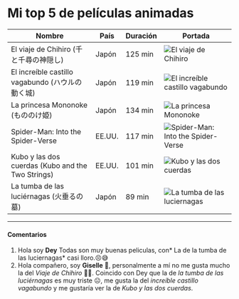 # Mi top 5 de películas animadas

| Nombre                                | País      | Duración | Portada |
|---------------------------------------|-----------|----------|---------|
| El viaje de Chihiro (千と千尋の神隠し) | Japón     | 125 min  | ![El viaje de Chihiro](https://upload.wikimedia.org/wikipedia/en/thumb/d/db/Spirited_Away_Japanese_poster.png/220px-Spirited_Away_Japanese_poster.png) |
| El increíble castillo vagabundo (ハウルの動く城) | Japón | 119 min | ![El increíble castillo vagabundo](https://upload.wikimedia.org/wikipedia/en/thumb/a/a0/Howls-moving-castleposter.jpg/220px-Howls-moving-castleposter.jpg) |
| La princesa Mononoke (もののけ姫) | Japón | 134 min | ![La princesa Mononoke](https://upload.wikimedia.org/wikipedia/en/thumb/8/8c/Princess_Mononoke_Japanese_poster.png/220px-Princess_Mononoke_Japanese_poster.png) |
| Spider-Man: Into the Spider-Verse     | EE.UU.    | 117 min  | ![Spider-Man: Into the Spider-Verse](https://upload.wikimedia.org/wikipedia/en/thumb/f/fa/Spider-Man_Into_the_Spider-Verse_poster.png/220px-Spider-Man_Into_the_Spider-Verse_poster.png) |
| Kubo y las dos cuerdas (Kubo and the Two Strings) | EE.UU. | 101 min | ![Kubo y las dos cuerdas](https://upload.wikimedia.org/wikipedia/en/thumb/c/c4/Kubo_and_the_Two_Strings_poster.png/220px-Kubo_and_the_Two_Strings_poster.png) |
| La tumba de las luciérnagas (火垂るの墓) | Japón  | 89 min | ![La tumba de las luciernagas](https://upload.wikimedia.org/wikipedia/en/a/a5/Grave_of_the_Fireflies_Japanese_poster.jpg) |

---
#### Comentarios
1.  Hola soy **Dey**  Todas son muy buenas peliculas, con* La de la tumba de las luciernagas*  casi lloro.😣😅
2. Hola compañero, soy **Giselle** 🙂, personalmente a mí no me gusta mucho la del _Viaje de Chihiro_ 😶‍🌫️. Coincido con Dey que la de _la tumba de las luciérnagas_ es muy triste ☹️, me gusta la del _increíble castillo vagabundo_ y me gustaría ver la de _Kubo y las dos cuerdas_.

